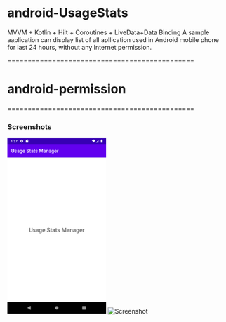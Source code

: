 # android-UsageStats
MVVM + Kotlin + Hilt + Coroutines + LiveData+Data Binding
A sample aaplication can display list of all apllication used in Android mobile phone for last 24 hours, without any Internet permission.

==============================================
# android-permission
 <uses-permission
        android:name="android.permission.PACKAGE_USAGE_STATS"
        tools:ignore="ProtectedPermissions" />
        
==============================================
 ### Screenshots
<img src="screenshot_1.png" height="400" alt="Screenshot"/> <img src="screenshot_2.png" height="400" alt="Screenshot"/>
